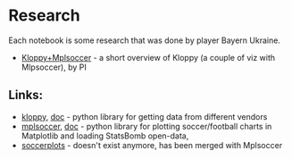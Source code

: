 # Research

Each notebook is some research that was done by player Bayern Ukraine.

- [Kloppy+Mplsoccer](https://github.com/Football-Analytics-UCU/Bayern-Munich/blob/main/research/pi_kloppy_mplsoccer.ipynb) - a short overview of Kloppy (a couple of viz with Mlpsoccer), by PI

## Links:
- [kloppy](https://github.com/PySport/kloppy), [doc](https://kloppy.pysport.org) - python library for getting data from different vendors
- [mplsoccer](https://github.com/andrewRowlinson/mplsoccer), [doc](https://mplsoccer.readthedocs.io/en/latest/gallery/index.html) - python library for plotting soccer/football charts in Matplotlib and loading StatsBomb open-data,
- [soccerplots](https://github.com/Slothfulwave612/soccerplots) - doesn't exist anymore, has been merged with Mplsoccer
